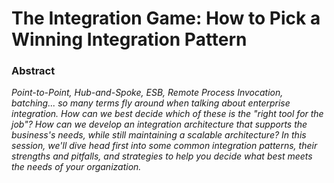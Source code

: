 # The Integration Game: How to Pick a Winning Integration Pattern

### Abstract
_Point-to-Point, Hub-and-Spoke, ESB, Remote Process Invocation, batching... so many terms fly around when talking about enterprise integration. How can we best decide which of these is the "right tool for the job"? How can we develop an integration architecture that supports the business's needs, while still maintaining a scalable architecture? In this session, we'll dive head first into some common integration patterns, their strengths and pitfalls, and strategies to help you decide what best meets the needs of your organization._


